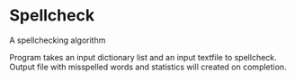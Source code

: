 # Spellcheck
A spellchecking algorithm

Program takes an input dictionary list and an input textfile to spellcheck. Output file with misspelled words and statistics will created on completion.
